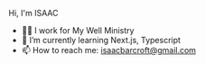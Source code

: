  Hi, I'm ISAAC


- 👨‍💻 I work for My Well Ministry 
- 🌱 I’m currently learning Next.js, Typescript 
- 📫 How to reach me: isaacbarcroft@gmail.com


